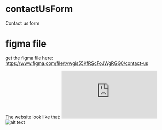 # contactUsForm
Contact us form

# figma file
get the figma file here: https://www.figma.com/file/tvwgis55KfRScFoJWgRGG0/contact-us

The website look like that:
![alt text](https://zupimages.net/viewer.php?id=22/02/7eay.png)
![alt text](https://github.com/[baptisteCanac]/[contactUsForm]/blob/[main]/looklike.png?raw=true)

